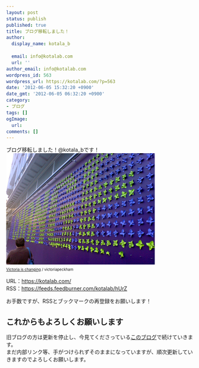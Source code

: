 ```yaml
---
layout: post
status: publish
published: true
title: ブログ移転しました！
author:
  display_name: kotala_b

  email: info@kotalab.com
  url: ''
author_email: info@kotalab.com
wordpress_id: 563
wordpress_url: https://kotalab.com/?p=563
date: '2012-06-05 15:32:20 +0900'
date_gmt: '2012-06-05 06:32:20 +0900'
category:
- ブログ
tags: []
ogImage:
  url:
comments: []
---
```

<p>ブログ移転しました！@kotala_bです！<br />
<span style="font-size:10px;"><a href="/wp-content/uploads/change_120605.jpg" target="_blank"><img src="/wp-content/uploads/change_120605.jpg" alt="Victoria is changing"　width="400" height="300" /></a><br /><a href="https://www.flickr.com/photos/victoriapeckham/1346099385/" target="_blank">Victoria is changing</a> / victoriapeckham</span></p>
<p>URL：<a href="/" title="https://kotalab.com/" target="_blank">https://kotalab.com/</a><br />
RSS：<a href="https://feeds.feedburner.com/kotalab/hUrZ" title="https://feeds.feedburner.com/kotalab/hUrZ" target="_blank">https://feeds.feedburner.com/kotalab/hUrZ</a></p>
<p>お手数ですが、RSSとブックマークの再登録をお願いします！<br />
</p>
<!--more-->
<h2>これからもよろしくお願いします</h2>
<p>旧ブログの方は更新を停止し、今見てくださっている<a href="/" title="https://kotalab.com/" target="_blank">このブログ</a>で続けていきます。<br />
まだ内部リンク等、手がつけられずそのままになっていますが、順次更新していきますのでよろしくお願いします。</p>
